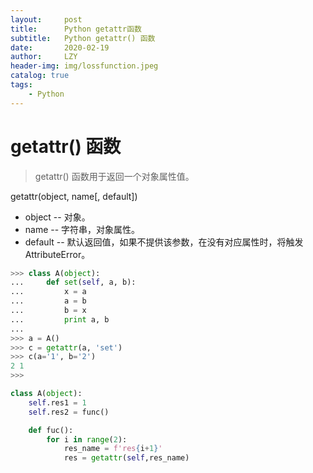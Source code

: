 ```yaml
---
layout:     post
title:      Python getattr函数
subtitle:   Python getattr() 函数
date:       2020-02-19
author:     LZY
header-img: img/lossfunction.jpeg
catalog: true
tags:
    - Python
---
```


# getattr() 函数

> getattr() 函数用于返回一个对象属性值。

getattr(object, name[, default])

- object -- 对象。
- name -- 字符串，对象属性。
- default -- 默认返回值，如果不提供该参数，在没有对应属性时，将触发 AttributeError。


```python
>>> class A(object):
...     def set(self, a, b):
...         x = a
...         a = b
...         b = x
...         print a, b
... 
>>> a = A()                 
>>> c = getattr(a, 'set')
>>> c(a='1', b='2')
2 1
>>> 
```

```python
class A(object):
    self.res1 = 1
    self.res2 = func()

    def fuc():
        for i in range(2):
            res_name = f'res{i+1}'
            res = getattr(self,res_name)
```